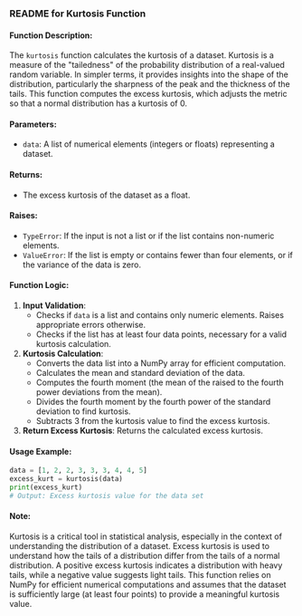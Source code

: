 ### README for Kurtosis Function

#### Function Description:
The `kurtosis` function calculates the kurtosis of a dataset. Kurtosis is a measure of the "tailedness" of the probability distribution of a real-valued random variable. In simpler terms, it provides insights into the shape of the distribution, particularly the sharpness of the peak and the thickness of the tails. This function computes the excess kurtosis, which adjusts the metric so that a normal distribution has a kurtosis of 0.

#### Parameters:
- `data`: A list of numerical elements (integers or floats) representing a dataset.

#### Returns:
- The excess kurtosis of the dataset as a float.

#### Raises:
- `TypeError`: If the input is not a list or if the list contains non-numeric elements.
- `ValueError`: If the list is empty or contains fewer than four elements, or if the variance of the data is zero.

#### Function Logic:
1. **Input Validation**: 
   - Checks if `data` is a list and contains only numeric elements. Raises appropriate errors otherwise.
   - Checks if the list has at least four data points, necessary for a valid kurtosis calculation.
2. **Kurtosis Calculation**:
   - Converts the data list into a NumPy array for efficient computation.
   - Calculates the mean and standard deviation of the data.
   - Computes the fourth moment (the mean of the raised to the fourth power deviations from the mean).
   - Divides the fourth moment by the fourth power of the standard deviation to find kurtosis.
   - Subtracts 3 from the kurtosis value to find the excess kurtosis.
3. **Return Excess Kurtosis**: Returns the calculated excess kurtosis.

#### Usage Example:
```python
data = [1, 2, 2, 3, 3, 3, 4, 4, 5]
excess_kurt = kurtosis(data)
print(excess_kurt)
# Output: Excess kurtosis value for the data set
```

#### Note:
Kurtosis is a critical tool in statistical analysis, especially in the context of understanding the distribution of a dataset. Excess kurtosis is used to understand how the tails of a distribution differ from the tails of a normal distribution. A positive excess kurtosis indicates a distribution with heavy tails, while a negative value suggests light tails. This function relies on NumPy for efficient numerical computations and assumes that the dataset is sufficiently large (at least four points) to provide a meaningful kurtosis value.